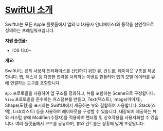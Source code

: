 # [SwiftUI 소개](https://developer.apple.com/documentation/swiftui/app)

SwiftUI는 모든 Apple 플랫폼에서 앱의 UI(사용자 인터페이스)와 동작을 선언적으로 정의하는 프레임워크입니다.

**지원 플랫폼:**
*   iOS 13.0+

**개요:**

SwiftUI는 앱의 사용자 인터페이스를 선언하기 위한 뷰, 컨트롤, 레이아웃 구조를 제공합니다. 탭, 제스처 등 다양한 입력을 처리하는 이벤트 핸들러와 앱의 모델 데이터를 뷰에 연결하는 도구를 포함합니다.

`App` 프로토콜을 사용하여 앱 구조를 정의하고, 뷰를 포함하는 Scene으로 구성합니다. `View` 프로토콜을 준수하는 커스텀뷰를 만들고, Text(텍스트), Image(이미지), Shape(도형)을 표시하는 SwiftUI에서 제공하는 뷰와 결합하여 사용합니다. Stack(스택), List(리스트) 등을 사용하여 레이아웃을 구성할 수 있습니다. 내장되어 제공하는 뷰와 커스텀 뷰에 Modifier(수정자)를 적용하여 렌더링 및 상호작용을 사용자화할 수 있습니다. 여러 플랫폼에서 코드를 공유하며, 뷰와 컨트롤은 상황에 맞게 조정됩니다.

